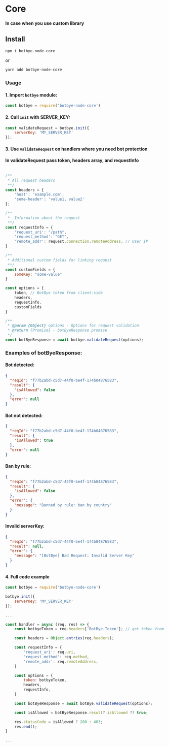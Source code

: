 # Core

#### In case when you use custom library

## Install

```bash
npm i botbye-node-core
```

or

```bash
yarn add botbye-node-core
```

### Usage

#### 1. Import `botbye` module:

```javascript
const botbye = require('botbye-node-core')
```

#### 2. Call `init` with SERVER_KEY:

```javascript
const validateRequest = botbye.init({
    serverKey: 'MY_SERVER_KEY'
});
```

#### 3. Use `validateRequest` on handlers where you need bot protection

#### In validateRequest pass token, headers array, and requestInfo

```javascript

/**
 * All request headers
 **/
const headers = {
    'host': 'example.com',
    'some-header': 'value1, value2'
};

/**
 *  Information about the request
 **/
const requestInfo = {
    'request_uri': "/path",
    'request_method': "GET",
    'remote_addr': request.connection.remoteAddress, // User IP
}

/**
 * Additional custom fields for linking request
 **/
const customFields = {
    someKey: "some-value"
}

const options = {
    token, // BotBye token from client-side
    headers,
    requestInfo,
    customFields
}

/**
 * @param {Object} options - Options for request validation
 * @return {Promise} - botByeResponse promise
 */
const botByeResponse = await botbye.validateRequest(options);

```

### Examples of botByeResponse:

#### Bot detected:

```json
{
  "reqId": "f77b2abd-c5d7-44f0-be4f-174b04876583",
  "result": {
    "isAllowed": false
  },
  "error": null
}
```

#### Bot not detected:

```json
{
  "reqId": "f77b2abd-c5d7-44f0-be4f-174b04876583",
  "result": {
    "isAllowed": true
  },
  "error": null
}
```

#### Ban by rule:

```json
{
  "reqId": "f77b2abd-c5d7-44f0-be4f-174b04876583",
  "result": {
    "isAllowed": false
  },
  "error": {
    "message": "Banned by rule: ban by country"
  }
}
```

#### Invalid serverKey:

```json
{
  "reqId": "f77b2abd-c5d7-44f0-be4f-174b04876583",
  "result": null,
  "error": {
    "message": "[BotBye] Bad Request: Invalid Server Key"
  }
}
```

#### 4. Full code example

```javascript
const botbye = require('botbye-node-core')

botbye.init({
    serverKey: 'MY_SERVER_KEY'
});

...

const handler = async (req, res) => {
    const botbyeToken = req.headers['BotBye-Token']; // get token from header or any place you store it

    const headers = Object.entries(req.headers);

    const requestInfo = {
        'request_uri': req.uri,
        'request_method': req.method,
        'remote_addr': req.remoteAddress,
    }

    const options = {
        token: botbyeToken,
        headers,
        requestInfo,
    }

    const botByeResponse = await botBye.validateRequest(options);

    const isAllowed = botByeResponse.result?.isAllowed ?? true;

    res.statusCode = isAllowed ? 200 : 403;
    res.end();
}

...


```

